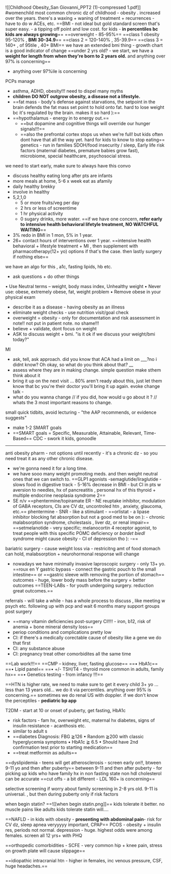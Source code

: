 ![[Childhood Obesity_San Giovanni_PPT2 (1)-compressed 1.pdf]]
#womenchild 
most common chronic dz of childhood - obesity . increased over the years. 
there's a waxing + waning of treatment + recurrences - have to do w ACEs, etc. 
==BMI - not ideal but gold standard screen that's super easy. - a tipping off point and low cost. for kids - **in percentiles bc kids are always growing**==
==overweight - 85-95%== 
==class 1 obesity 95-120% , **BMI 30-34.9**==
==class 2 = 120-140% , 35-39.9== 
==class 3 = 140+ , of 95tile , 40+ BMI== 
we have an extended bmi thing - growth chart is a good indicator of change 
==under 2 yrs old? - we start, we have a **weight for length from when they're born to 2 years old.** and anything over 97% is concerning== 
- anything over 97%ile is concerning 

PCPs manage
- asthma, ADHD, obesity!!! need to dispel many myths
- **children DO NOT outgrow obesity, a disease not a lifestyle.**
- ==fat mass - body's defense against starvations, the setpoint in the brain defends the fat mass set point to hold onto fat. hard to lose weight bc it's regulated by the brain. makes it so hard ):== 
- ==hypothalamus - energy in to energy out.==
	- ==but dopamine and cognitive things will override our hunger signals!!!== 
	- ==also the prefrontal cortex stops us when we're full! but kids often dont have that all the way yet. hard for kids to know to stop eating==
genetics - run in families
SDOH/food insecurity / sleep, Early life risk factors (maternal diabetes, premature babies grow fast), 
microbiome, special healthcare, psychosocial stress. 

we need to start early, make sure to always have this convo 
- discuss healthy eating long after pts are infants
- more meals at home, 5-6 x week eat as afamily 
- daily healthy brekky 
- involve in healthy
- 5,2,1,0 
	- 5 or more fruits/veg per day 
	- 2 hrs or less of screentime
	- 1 hr physical activity 
	- 0 sugary drinks, more water. 
==if we have one concern, **refer early to intensive health behavioral lifetyle treatment, NO WATCHFUL WAITING**==
- 3% redo in BMI in 1 mon, 5% in 1 year. 
- 26+ contact hours of interventions over 1 year. 
==intensive health behavioral + lifestyle treatment + MI , then supplement with pharmacotherapy(12+ yo) options if that's the case. then lastly surgery if nothing else== 

we have an algo for this , a1c, fasting lipids, hb etc. 
- ask questions + do other things 

• Use Neutral terms – weight, body mass index, Unhealthy weight • Never use: obese, extremely obese, fat, weight problem • Remove obese in your physical exam
- describe it as a disease - having obesity as an illness 
- eliminate weight checks - use nutrition visit/goal check
- overweight = obesity - only for documentation and risk assessment in note!! not put in patient note. 
no shame!!! 
- believe + validate, dont focus on weight
- ASK to discuss weight + bmi. "is it ok if we discuss your weight/bmi today?"

MI
- ask, tell, ask approach. did you know that ACA had a limit on ___?no i didnt know? Oh okay, so what do you think about that? __
- assess where they are in making change. simple question make sthem think about it 
- bring it up on the next visit ... 80% aren't ready about this, just let them know that bc you're their doctor you'll bring it up again. 
evoke change talk - 
- what do you wanna change // if you did, how would u go about it ? // whats the 3 most important reasons to change. 

small quick tidbits, avoid lecturing - "the AAP recommends, or evidence suggests"
- make 1-2 SMART goals 
- ==SMART goals = Specific, Measurable, Attainable, Relevant, Time-Based==
CDC - swork it kids, gonoodle 
---
anti obesity pharm - not options until recently - it's a chronic dz - so you need treat it as any other chronic disease. 
- we're gonna need it for a long time. 
- we have sooo many weight promoting meds. and then weight neutral ones that we can switch to. 
==GLP1 agonists -semaglutide/liraglutide - slows food in digestive track - 5-16% decrease in BMI - but CI in pts w aversion to needles, hx of pancreatitis , personal hx of this thyroid + multiple endocrine neoplasia syndrome 2== 
- SE n/v 
==phentermine/topiramate ER - NE reuptake inhibitor, modulation of GABA receptors, CIs are CV dz, uncontroled htn , anxiety, glaucoma, etc.== 
phentermine - SNR - like a stimulant - 
==orlistat - a lipase inhibitor blocking fat absorption but not a good med to be on ): - chronic malabsorption syndrome, cholestasis , liver dz, or renal impair== 
==setmelanotide - very specific; melanocortin 4 receptor agonist, to treat people with this specific POMC deficiency or *bardet biedl* syndrome might cause obesity - CI of depression tho ): -== 

bariatric surgery - cause weight loss via - restricitng amt of food stomach can hold, malabsorption + neurohormonal response will change 
- nowadays we have minimally invasive laproscopic surgery - only 13+ yo. 
==roux en Y gastric bypass - connect the gastric pouch to the small intestine== 
or ==gastric sleeve with removing the portion of stomach== 
outcomes - huge, lower body mass before the surgery = better outcomes
==TEEN-LABs - for youth undergoing surgery. reduction great outcomes.== 

referrals - will take a while - has a whole process to discuss , like meeting w psych etc.  following up with pcp and wait 6 months 
many support groups post surgery 
- ==many vitamin deficiencies post-surgery CI!!!! - iron, b12, risk of anemia + bone mineral density loss==
- periop conditions and complications pretty low 
- CI: if there's a medically corectable cause of obesity like a gene we do that first
- CI: any substance abuse
- CI: pregnancy 
treat other comorbidites all the same time

==Lab work!!!== 
==CMP – kidney, liver, fasting glucose== 
==• HbA1c== 
==• Lipid panel== 
==• +/- TSH/T4  - thyroid more common in adults, family hx== 
==• Genetics testing - from infancy !!!== 

==HTN is higher rate, we need to make sure to get it every child 3+ yo ... less than 13 years old... we do it via percentiles. anything over 95% is concerning.== 
sometimes we do renal US with doppler. 
if we don't know the perceptiles - **pediatric bp app**

T2DM - start at 10 or onset of puberty, get fasting, HbA1c 
- risk factors - fam hx, overweight etc, maternal hx diabetes, signs of insulin resistance - acanthosis etc. 
- similar to adult s
- ==diabetes Diagnosis: FBG ≧126 • Random ≧200 with classic hyperglycemia symptoms • HbA1c ≧ 6.5 • Should have 2nd confirmation test prior to starting medication==
- ==treat metformin as adults==

==dyslipidemia - teens will get atherosclerosis - screen early on!!, btween 9-11 yo and then after puberty== 
between 9-11 and then after puberty - for picking up kids who have family hx 
in non fasting state non hdl cholesterol can be accurate 
==cut offs - a bit different - LDL 160+ is concerning== 

selective screening if worry about family screening in 2-8 yrs old. 
9-11 is universal. , but then during puberty only if risk factors 

when begin statin? ==![[when begin statin.png]]==
kids tolerate it better. no muscle pains like adults
kids tolerate statin will.... 

==NAFLD - in kids with obesity - **presenting with abdominal pain**- risk for CV dz, sleep apnea veryyyyy important, CPAP==
PCOS - obesity + insulin res, periods not normal. 
depression - huge. highest odds were among females. screen all 12 yrs+ with PHQ 

==orthopedic comorbidities - SCFE - very common hip + knee pain, stress on growth plate will cause slippage==

==idiopathic intracranial htn - higher in females, inc venous pressure, CSF, huge headaches.== 
